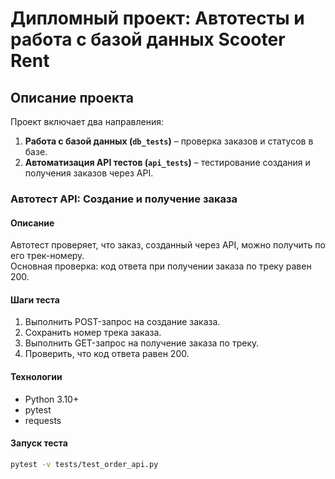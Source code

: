 ﻿
# Дипломный проект: Автотесты и работа с базой данных Scooter Rent

## Описание проекта

Проект включает два направления:

1. **Работа с базой данных (`db_tests`)** – проверка заказов и статусов в базе.
2. **Автоматизация API тестов (`api_tests`)** – тестирование создания и получения заказов через API.

### Автотест API: Создание и получение заказа

#### Описание
Автотест проверяет, что заказ, созданный через API, можно получить по его трек-номеру.  
Основная проверка: код ответа при получении заказа по треку равен 200.

#### Шаги теста
1. Выполнить POST-запрос на создание заказа.
2. Сохранить номер трека заказа.
3. Выполнить GET-запрос на получение заказа по треку.
4. Проверить, что код ответа равен 200.

#### Технологии
- Python 3.10+
- pytest
- requests

#### Запуск теста
```bash
pytest -v tests/test_order_api.py